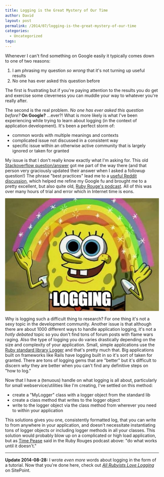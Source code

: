 ```yaml
---
title: Logging is the Great Mystery of Our Time
author: David
layout: post
permalink: /2014/07/logging-is-the-great-mystery-of-our-time
categories:
  - Uncategorized
tags:
---
```


Whenever I can't find something on Google easily it typically comes down to one of two reasons:

1. I am phrasing my question _so wrong_ that it's not turning up useful results
1. No one has ever asked this question before

The first is frustrating but if you're paying attention to the results you do get and exercise some cleverness you can muddle your way to whatever you're really after.

The second is the real problem. _No one has ever asked this question before?_ **On Google?** ...ever?! What is more likely is what I've been experiencing while trying to learn about logging (in the context of application development). It's been a perfect storm of:

- common words with multiple meanings and contexts
- complicated issue not discussed in a consistent way
- specific issue within an otherwise active community that is largely ignored or taken for granted

My issue is that I don't really know exactly what I'm asking for. This old [Stackoverflow question/answer](http://stackoverflow.com/questions/14463512/how-do-i-access-sinatras-logger-outside-the-request-scope/14464229#14464229) got me part of the way there (and that person very graciously updated their answer when I asked a followup question!) The phrase "best practices" lead me to a [useful Reddit discussion](http://www.reddit.com/r/ruby/comments/18b02h/best_practices_for_making_loggerconfigetc/), which helped me refine my Google fu and brought me to a pretty excellent, but also quite old, [Ruby Rouge's podcast](http://rubyrogues.com/025-rr-logging-i-do-not-think-it-means-what-you-think-it-means/). All of this was over many hours of trial and error which in Internet time is eons.

![Spongebob meme: Logging](/post-images/logging.jpg)

Why is logging such a difficult thing to research? For one thing it's not a sexy topic in the development community. Another issue is that although there are about 1000 different ways to handle application logging, it's not a _hotly debated_ topic so you don't find tons of forum posts with flame wars raging. Also the type of logging you do varies drastically depending on the size and complexity of your application. Small, simple applications use the [Ruby standard library Logger](http://www.ruby-doc.org/stdlib-1.9.3/libdoc/logger/rdoc/Logger.html) and that's pretty much that. Big applications built on frameworks like Rails have logging built in so it's sort of taken for granted. There are tons of logging gems that are "better" but it's difficult to discern _why_ they are better when you can't find any definitive steps on "how to log."

Now that I have a (tenuous) handle on what logging is all about, particularly for small webservice/utilities like I'm creating, I've settled on this method:

- create a "MyLogger" class with a logger object from the standard lib
- create a class method that writes to the logger object
- write to the logger object via the class method from wherever you need to within your application

This solutions gives you one, consistently formatted log, that you can write to from anywhere in your application, and doesn't necessitate instantiating tons of logger objects or including logger methods in all your classes. This solution would probably blow up on a complicated or high load application, but as [Time Pease](http://pea53.com/) said in the Ruby Rouges podcast above: "do what works until it doesn't."

---

**Update 2014-08-28:** I wrote _even more_ words about logging in the form of a tutorial. Now that you're done here, check out _[All Rubyists Love Logging](http://www.sitepoint.com/rubyists-love-logging/)_ on SitePoint.
